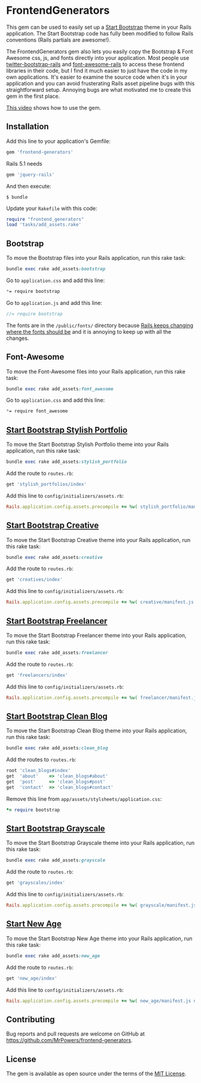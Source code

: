 # FrontendGenerators

This gem can be used to easily set up a [Start Bootstrap](http://startbootstrap.com/template-categories/all/) theme in your Rails application.  The Start Bootstrap code has fully been modified to follow Rails conventions (Rails partials are awesome!).

The FrontendGenerators gem also lets you easily copy the Bootstrap & Font Awesome css, js, and fonts directly into your application.  Most people use [twitter-bootstrap-rails](https://github.com/seyhunak/twitter-bootstrap-rails) and [font-awesome-rails](https://github.com/bokmann/font-awesome-rails) to access these frontend libraries in their code, but I find it much easier to just have the code in my own applications.  It's easier to examine the source code when it's in your application and you can avoid frusterating Rails asset pipeline bugs with this straightforward setup.  Annoying bugs are what motivated me to create this gem in the first place.

[This video](https://www.youtube.com/watch?v=5vuF0n4Qlxk) shows how to use the gem.

## Installation

Add this line to your application's Gemfile:

```ruby
gem 'frontend-generators'
```
Rails 5.1 needs

```ruby
gem 'jquery-rails'
```

And then execute:

    $ bundle

Update your `Rakefile` with this code:

```ruby
require "frontend_generators"
load 'tasks/add_assets.rake'
```

## Bootstrap

To move the Bootstrap files into your Rails application, run this rake task:

```ruby
bundle exec rake add_assets:bootstrap
```

Go to `application.css` and add this line:

```css
*= require bootstrap
```

Go to `application.js` and add this line:

```javascript
//= require bootstrap
```

The fonts are in the `/public/fonts/` directory because [Rails keeps changing where the fonts should be](http://stackoverflow.com/questions/10905905/using-fonts-with-rails-asset-pipeline) and it is annoying to keep up with all the changes.

## Font-Awesome

To move the Font-Awesome files into your Rails application, run this rake task:

```ruby
bundle exec rake add_assets:font_awesome
```

Go to `application.css` and add this line:

```css
*= require font_awesome
```

## [Start Bootstrap Stylish Portfolio](http://ironsummitmedia.github.io/startbootstrap-stylish-portfolio/)

To move the Start Bootstrap Stylish Portfolio theme into your Rails application, run this rake task:

```ruby
bundle exec rake add_assets:stylish_portfolio
```

Add the route to `routes.rb`:

```ruby
get 'stylish_portfolios/index'
```

Add this line to `config/initializers/assets.rb`:

```ruby
Rails.application.config.assets.precompile += %w( stylish_portfolio/manifest.css stylish_portfolio/manifest.js )
```

## [Start Bootstrap Creative](http://startbootstrap.com/template-overviews/creative/)

To move the Start Bootstrap Creative theme into your Rails application, run this rake task:

```ruby
bundle exec rake add_assets:creative
```

Add the route to `routes.rb`:

```ruby
get 'creatives/index'
```

Add this line to `config/initializers/assets.rb`:

```ruby
Rails.application.config.assets.precompile += %w( creative/manifest.js creative/manifest.css )
```

## [Start Bootstrap Freelancer](http://startbootstrap.com/template-overviews/freelancer/)

To move the Start Bootstrap Freelancer theme into your Rails application, run this rake task:

```ruby
bundle exec rake add_assets:freelancer
```

Add the route to `routes.rb`:

```ruby
get 'freelancers/index'
```

Add this line to `config/initializers/assets.rb`:

```ruby
Rails.application.config.assets.precompile += %w( freelancer/manifest.js freelancer/manifest.css )
```

## [Start Bootstrap Clean Blog](http://startbootstrap.com/template-overviews/clean-blog/)

To move the Start Bootstrap Clean Blog theme into your Rails application, run this rake task:

```ruby
bundle exec rake add_assets:clean_blog
```

Add the routes to `routes.rb`:

```ruby
root 'clean_blogs#index'
get  'about' 	=> 'clean_blogs#about'
get  'post' 	=> 'clean_blogs#post'
get  'contact' 	=> 'clean_blogs#contact'
```

Remove this line from `app/assets/stylsheets/application.css`:

```ruby
*= require bootstrap
```

## [Start Bootstrap Grayscale](http://startbootstrap.com/template-overviews/grayscale/)

To move the Start Bootstrap Grayscale theme into your Rails application, run this rake task:

```ruby
bundle exec rake add_assets:grayscale
```

Add the route to `routes.rb`:

```ruby
get 'grayscales/index'
```

Add this line to `config/initializers/assets.rb`:

```ruby
Rails.application.config.assets.precompile += %w( grayscale/manifest.js grayscale/manifest.css )
```

## [Start New Age](https://startbootstrap.com/template-overviews/new-age/)

To move the Start Bootstrap New Age theme into your Rails application, run this rake task:

```ruby
bundle exec rake add_assets:new_age
```

Add the route to `routes.rb`:

```ruby
get 'new_age/index'
```

Add this line to `config/initializers/assets.rb`:

```ruby
Rails.application.config.assets.precompile += %w( new_age/manifest.js new_age/manifest.css )
```

## Contributing

Bug reports and pull requests are welcome on GitHub at https://github.com/MrPowers/frontend-generators.


## License

The gem is available as open source under the terms of the [MIT License](http://opensource.org/licenses/MIT).
